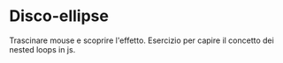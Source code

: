# Disco-ellipse

Trascinare mouse e scoprire l'effetto.
Esercizio per capire il concetto dei nested loops in js.
